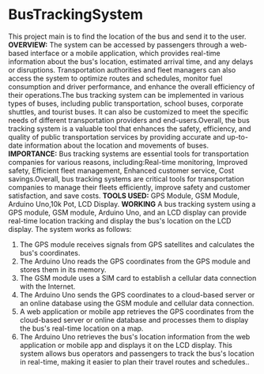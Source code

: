 # BusTrackingSystem
This project main is to find the location of the bus and send it to the user.
**OVERVIEW:**
The system can be accessed by passengers through a web-based interface or a mobile application, which provides real-time
information about the bus's location, estimated arrival time, and any delays or disruptions. Transportation authorities and fleet managers can also access the system to optimize routes and schedules, monitor fuel consumption and driver performance, and enhance the overall efficiency of their operations.The bus tracking system can be implemented in various types of buses, including public transportation, school buses, corporate shuttles, and tourist buses. It can also be customized to 
meet the specific needs of different transportation providers and end-users.Overall, the bus tracking system is a valuable tool that enhances the safety, efficiency, and quality of public transportation services by providing accurate and up-to-date information about the location and movements of buses.
**IMPORTANCE:**
Bus tracking systems are essential tools for transportation companies for various reasons, including:Real-time monitoring,
Improved safety, Efficient fleet management, Enhanced customer service, Cost savings.Overall, bus tracking systems are critical tools for transportation companies to manage their fleets efficiently, improve safety and customer satisfaction, and save costs.
**TOOLS USED:**
GPS Module, GSM Module, Arduino Uno,10k Pot, LCD Display.
**WORKING**
A bus tracking system using a GPS module, GSM module, Arduino Uno, and an LCD display can provide real-time location tracking and display the bus's location on the LCD display. The system works as follows:
1. The GPS module receives signals from GPS satellites and calculates the bus's coordinates.
2. The Arduino Uno reads the GPS coordinates from the GPS module and stores them in its memory.
3. The GSM module uses a SIM card to establish a cellular data connection with the Internet.
4. The Arduino Uno sends the GPS coordinates to a cloud-based server or an online database using the GSM module and cellular data connection.
5. A web application or mobile app retrieves the GPS coordinates from the cloud-based server or online database and processes them to display the bus's real-time location on a map.
6. The Arduino Uno retrieves the bus's location information from the web application or mobile app and displays it on the LCD display.
This system allows bus operators and passengers to track the bus's location in real-time, making it easier to plan their travel routes and schedules..
